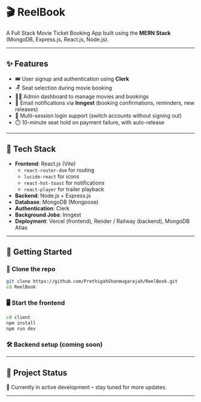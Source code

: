 # 🎬 ReelBook

A Full Stack Movie Ticket Booking App built using the **MERN Stack** (MongoDB, Express.js, React.js, Node.js).

---

## ✨ Features

- 🎟️ User signup and authentication using **Clerk**
- 🪑 Seat selection during movie booking
- 🧑‍💻 Admin dashboard to manage movies and bookings
- 📧 Email notifications via **Inngest** (booking confirmations, reminders, new releases)
- 🔁 Multi-session login support (switch accounts without signing out)
- ⏱️ 10-minute seat hold on payment failure, with auto-release

---

## 🔧 Tech Stack

- **Frontend**: React.js (Vite)
  - `react-router-dom` for routing
  - `lucide-react` for icons
  - `react-hot-toast` for notifications
  - `react-player` for trailer playback
- **Backend**: Node.js + Express.js
- **Database**: MongoDB (Mongoose)
- **Authentication**: Clerk
- **Background Jobs**: Inngest
- **Deployment**: Vercel (frontend), Render / Railway (backend), MongoDB Atlas

---

## 🚀 Getting Started

### 📁 Clone the repo

```bash
git clone https://github.com/PrethigahShanmugarajah/ReelBook.git
cd ReelBook
```

### 🖥️ Start the frontend

```bash
cd client
npm install
npm run dev
```

### 🛠️ Backend setup (coming soon)

---

## 📌 Project Status

🔨 Currently in active development – stay tuned for more updates.

---